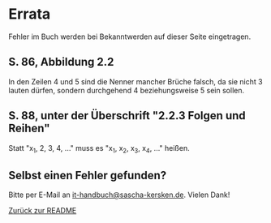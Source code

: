 # Errata #
Fehler im Buch werden bei Bekanntwerden auf dieser Seite eingetragen.

## S. 86, Abbildung 2.2 ##
In den Zeilen 4 und 5 sind die Nenner mancher Brüche falsch, da sie nicht 3 lauten dürfen, sondern durchgehend 4 beziehungsweise 5 sein sollen.

## S. 88, unter der Überschrift "2.2.3 Folgen und Reihen"
Statt "x<sub>1</sub>, 2, 3, 4, ..." muss es "x<sub>1</sub>, x<sub>2</sub>, x<sub>3</sub>, x<sub>4</sub>, ..." heißen.

## Selbst einen Fehler gefunden? ##
Bitte per E-Mail an [it-handbuch@sascha-kersken.de](mailto:it-handbuch@sascha-kersken.de). Vielen Dank!

[Zurück zur README](README.md)
